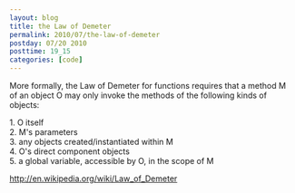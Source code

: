 ```yaml
---
layout: blog
title: the Law of Demeter
permalink: 2010/07/the-law-of-demeter
postday: 07/20 2010
posttime: 19_15
categories: [code]
---
```


<p>More formally, the Law of Demeter for functions requires that a method M of an object O may only invoke the methods of the following kinds of objects:</p>
<p>   1. O itself<br />
   2. M&#039;s parameters<br />
   3. any objects created/instantiated within M<br />
   4. O&#039;s direct component objects<br />
   5. a global variable, accessible by O, in the scope of M</p>
<p><a href="http://en.wikipedia.org/wiki/Law_of_Demeter" title="http://en.wikipedia.org/wiki/Law_of_Demeter">http://en.wikipedia.org/wiki/Law_of_Demeter</a></p>
